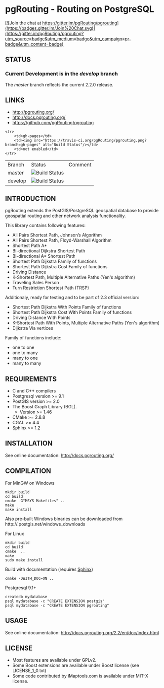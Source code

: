 # pgRouting - Routing on PostgreSQL

[![Join the chat at https://gitter.im/pgRouting/pgrouting](https://badges.gitter.im/Join%20Chat.svg)](https://gitter.im/pgRouting/pgrouting?utm_source=badge&utm_medium=badge&utm_campaign=pr-badge&utm_content=badge)

## STATUS

### Current Development is in the *develop* branch

The *master* branch reflects the current 2.2.0 release.



## LINKS

* http://pgrouting.org/ 
* http://docs.pgrouting.org/
* https://github.com/pgRouting/pgrouting

<table>
	<tr>
		<td>Branch</td>
		<td>Status</td>
		<td>Comment</td>
	</tr>
	<tr>
		<td>master</td>
		<td><img src="https://travis-ci.org/pgRouting/pgrouting.png?branch=master" alt="Build Status"/></td>
	</tr>
	<tr>
		<td>develop</td>
		<td><img src="https://travis-ci.org/pgRouting/pgrouting.png?branch=develop" alt="Build Status"/></td>
		<td></td>
	</tr>

	<tr>
		<td>gh-pages</td>
		<td><img src="https://travis-ci.org/pgRouting/pgrouting.png?branch=gh-pages" alt="Build Status"/></td>
		<td>not enabled</td>
	</tr>
</table>

## INTRODUCTION

pgRouting extends the PostGIS/PostgreSQL geospatial database to provide geospatial routing and other network analysis functionality.

This library contains following features:

* All Pairs Shortest Path, Johnson’s Algorithm
* All Pairs Shortest Path, Floyd-Warshall Algorithm
* Shortest Path A*
* Bi-directional Dijkstra Shortest Path
* Bi-directional A* Shortest Path
* Shortest Path Dijkstra Family of functions
* Shortest Path Dijkstra Cost Family of functions
* Driving Distance
* K-Shortest Path, Multiple Alternative Paths (Yen's algorithm)
* Traveling Sales Person
* Turn Restriction Shortest Path (TRSP)

Additionaly, ready for testing and to be part of 2.3 official version:

* Shortest Path Dijkstra With Points Family of functions
* Shortest Path Dijkstra Cost With Points Family of functions
* Driving Distance With Points
* K-Shortest Path With Points, Multiple Alternative Paths (Yen's algorithm)
* Dijkstra Via vertices

Family of functions include:

* one to one
* one to many
* many to one
* many to many


## REQUIREMENTS

* C and C++ compilers
* Postgresql version >= 9.1
* PostGIS version >= 2.0
* The Boost Graph Library (BGL).
  * Version >= 1.46
* CMake >= 2.8.8
* CGAL >= 4.4
* Sphinx >= 1.2

## INSTALLATION

See online documentation: http://docs.pgrouting.org/

## COMPILATION

For MinGW on Windows

	mkdir build
	cd build
	cmake -G"MSYS Makefiles" ..
	make
	make install

Also pre-built Windows binaries can be downloaded from http://.postgis.net/windows_downloads

For Linux
	
	mkdir build
	cd build
	cmake  ..
	make
	sudo make install

Build with documentation (requires [Sphinx](http://sphinx-doc.org/))

	cmake -DWITH_DOC=ON ..

Postgresql 9.1+

	createdb mydatabase
	psql mydatabase -c "CREATE EXTENSION postgis"
	psql mydatabase -c "CREATE EXTENSION pgrouting"

## USAGE

See online documentation: http://docs.pgrouting.org/2.2/en/doc/index.html


## LICENSE

* Most features are available under GPLv2.
* Some Boost extensions are available under Boost license (see LICENSE_1_0.txt)
* Some code contributed by iMaptools.com is available under MIT-X license.

